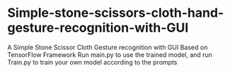 # Simple-stone-scissors-cloth-hand-gesture-recognition-with-GUI
A Simple Stone Scissor Cloth Gesture recognition with GUI Based on TensorFlow Framework
Run main.py to use the trained model, and run Train.py to train your own model according to the prompts
